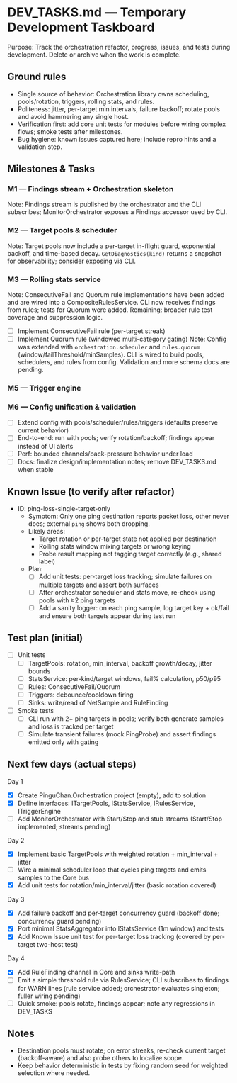 # DEV_TASKS.md — Temporary Development Taskboard

Purpose: Track the orchestration refactor, progress, issues, and tests during development. Delete or archive when the work is complete.

## Ground rules
- Single source of behavior: Orchestration library owns scheduling, pools/rotation, triggers, rolling stats, and rules.
- Politeness: jitter, per-target min intervals, failure backoff; rotate pools and avoid hammering any single host.
- Verification first: add core unit tests for modules before wiring complex flows; smoke tests after milestones.
- Bug hygiene: known issues captured here; include repro hints and a validation step.

## Milestones & Tasks

### M1 — Findings stream + Orchestration skeleton
Note: Findings stream is published by the orchestrator and the CLI subscribes; MonitorOrchestrator exposes a Findings accessor used by CLI.

### M2 — Target pools & scheduler
Note: Target pools now include a per-target in-flight guard, exponential backoff, and time-based decay. `GetDiagnostics(kind)` returns a snapshot for observability; consider exposing via CLI.

### M3 — Rolling stats service
Note: ConsecutiveFail and Quorum rule implementations have been added and are wired into a CompositeRulesService. CLI now receives findings from rules; tests for Quorum were added. Remaining: broader rule test coverage and suppression logic.
- [ ] Implement ConsecutiveFail rule (per-target streak)
- [ ] Implement Quorum rule (windowed multi-category gating)
Note: Config was extended with `orchestration.scheduler` and `rules.quorum` (window/failThreshold/minSamples). CLI is wired to build pools, schedulers, and rules from config. Validation and more schema docs are pending.

### M5 — Trigger engine
### M6 — Config unification & validation
- [ ] Extend config with pools/scheduler/rules/triggers (defaults preserve current behavior)
- [ ] End-to-end: run with pools; verify rotation/backoff; findings appear instead of UI alerts
- [ ] Perf: bounded channels/back-pressure behavior under load
- [ ] Docs: finalize design/implementation notes; remove DEV_TASKS.md when stable

## Known Issue (to verify after refactor)

- ID: ping-loss-single-target-only
  - Symptom: Only one ping destination reports packet loss, other never does; external `ping` shows both dropping.
  - Likely areas:
    - Target rotation or per-target state not applied per destination
    - Rolling stats window mixing targets or wrong keying
    - Probe result mapping not tagging target correctly (e.g., shared label)
  - Plan:
    - [ ] Add unit tests: per-target loss tracking; simulate failures on multiple targets and assert both surfaces
    - [ ] After orchestrator scheduler and stats move, re-check using pools with ≥2 ping targets
    - [ ] Add a sanity logger: on each ping sample, log target key + ok/fail and ensure both targets appear during test run

## Test plan (initial)

- [ ] Unit tests
  - [ ] TargetPools: rotation, min_interval, backoff growth/decay, jitter bounds
  - [ ] StatsService: per-kind/target windows, fail% calculation, p50/p95
  - [ ] Rules: ConsecutiveFail/Quorum
  - [ ] Triggers: debounce/cooldown firing
  - [ ] Sinks: write/read of NetSample and RuleFinding
- [ ] Smoke tests
  - [ ] CLI run with 2+ ping targets in pools; verify both generate samples and loss is tracked per target
  - [ ] Simulate transient failures (mock PingProbe) and assert findings emitted only with gating

## Next few days (actual steps)

Day 1
- [x] Create PinguChan.Orchestration project (empty), add to solution
- [x] Define interfaces: ITargetPools, IStatsService, IRulesService, ITriggerEngine
- [ ] Add MonitorOrchestrator with Start/Stop and stub streams (Start/Stop implemented; streams pending)

Day 2
- [x] Implement basic TargetPools with weighted rotation + min_interval + jitter
- [ ] Wire a minimal scheduler loop that cycles ping targets and emits samples to the Core bus
- [x] Add unit tests for rotation/min_interval/jitter (basic rotation covered)

Day 3
- [x] Add failure backoff and per-target concurrency guard (backoff done; concurrency guard pending)
- [x] Port minimal StatsAggregator into IStatsService (1m window) and tests
- [x] Add Known Issue unit test for per-target loss tracking (covered by per-target two-host test)

Day 4
- [x] Add RuleFinding channel in Core and sinks write-path
- [ ] Emit a simple threshold rule via RulesService; CLI subscribes to findings for WARN lines (rule service added; orchestrator evaluates singleton; fuller wiring pending)
- [ ] Quick smoke: pools rotate, findings appear; note any regressions in DEV_TASKS

## Notes
- Destination pools must rotate; on error streaks, re-check current target (backoff-aware) and also probe others to localize scope.
- Keep behavior deterministic in tests by fixing random seed for weighted selection where needed.
